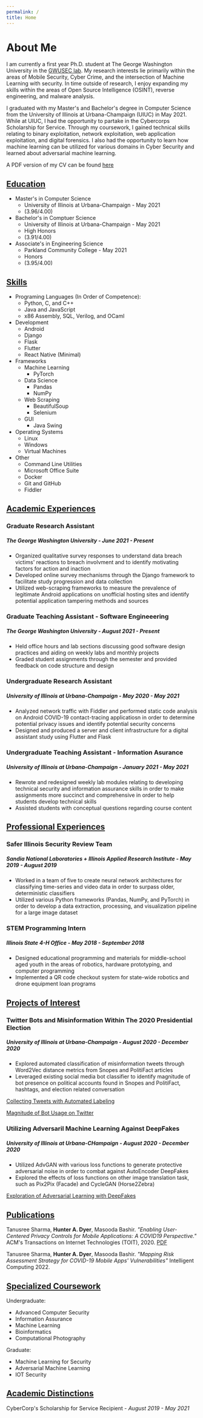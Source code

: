 ```yaml
---
permalink: /
title: Home
---
```


# About Me

I am currently a first year Ph.D. student at The George Washington University in the [GWUSEC lab](https://gwusec.seas.gwu.edu/). 
My research interests lie primarily within the areas of Mobile Security, Cyber Crime, and the intersection of Machine Learning with security. In time outside of research, I enjoy expanding my skills within the areas of Open Source Intelligence (OSINT), reverse engineering, and malware analysis.

I graduated with my Master's  and Bachelor's degree  in Computer Science from the University of Illinois at Urbana-Champaign (UIUC) in May 2021. While at UIUC, I had the opportunity to partake in the Cybercorps Scholarship for Service. Through my coursework, I gained technical skills relating to binary exploitation, network exploitation, web application exploitation, and digital forensics. I also had the opportunity to learn how machine learning can be utilized for various domains in Cyber Security and learned about adversarial machine learning.

A PDF version of my CV can be found [here](files/CV_January22.pdf)



## <ins>Education
 - Master's in Computer Science
   - University of Illinois at Urbana-Champaign - May 2021
   - (3.96/4.00)
 - Bachelor's in Comptuer Science 
   - University of Illinois at Urbana-Champaign - May 2021
   - High Honors
   - (3.91/4.00)
 - Associate's in Engineering Science
   - Parkland Community College - May 2021 
   - Honors
   - (3.95/4.00)

## <ins>Skills
 - Programing Languages (In Order of Competence):
   - Python, C, and C++
   - Java and JavaScript
   - x86 Assembly, SQL, Verilog, and OCaml
 - Development
   - Android
   - Django
   - Flask
   - Flutter
   - React Native (Minimal)
 - Frameworks
   - Machine Learning
     - PyTorch
   - Data Science
     - Pandas
     - NumPy
   - Web Scraping
     - BeautifulSoup
     - Selenium
   - GUI
     - Java Swing
- Operating Systems
  - Linux
  - Windows
  - Virtual Machines
- Other
  - Command Line Utilities
  - Microsoft Office Suite
  - Docker
  - Git and GitHub
  - Fiddler
  
## <ins>Academic Experiences

### Graduate Research Assistant
##### *The George Washington University* - *June 2021 - Present*
- Organized qualitative survey responses to understand data breach victims' reactions to breach involvment and to identify motivating factors for action and inaction
- Developed online survey mechanisms through the Django framework to facilitate study progression and data collection
- Utilized web-scraping frameworks to measure the prevalence of legitimate Android applications on unofficial hosting sites and identify potential application tampering methods and sources

### Graduate Teaching Assistant - Software Engineeering
##### *The George Washington University* - *August 2021 - Present*
- Held office hours and lab sections discussing good software design practices and aiding on weekly labs and monthly projects
- Graded student assignments through the semester and provided feedback on code structure and design

### Undergraduate Research Assistant
##### *University of Illinois at Urbana-Champaign* - *May 2020 - May 2021*
- Analyzed network traffic with Fiddler and performed static code analysis on Android COVID-19 contact-tracing applicatiosn in order to determine potential privacy issues and identify potential security concerns
- Designed and produced a server and client infrastructure for a digital assistant study using Flutter and Flask

### Undergraduate Teaching Assistant - Information Asurance
##### *University of Illinois at Urbana-Champaign* - *January 2021 - May 2021*
 - Rewrote and redesigned weekly lab modules relating to developing technical security and information assurance skills in order to make assignments more succinct and comprehensive in order to help students develop technical skills
 - Assisted students with conceptual questions regarding course content

## <ins> Professional Experiences
### Safer Illinois Security Review Team
##### *Sandia National Laboratories + Illinois Applied Research Institute* - *May 2019 - August 2019*
- Worked in a team of five to create neural network architectures for classifying time-series and video data in order to surpass older, deterministic classifiers
- Utilized various Python frameworks (Pandas, NumPy, and PyTorch) in order to develop a data extraction, processing, and visualization pipeline for a large image dataset

### STEM Programming Intern
##### *Illinois State 4-H Office - May 2018 - September 2018*
- Designed educational programming and materials for middle-school aged youth in the areas of robotics, hardware prototyping, and computer programming
- Implemented a QR code checkout system for state-wide robotics and drone equipment loan programs

## <ins>Projects of Interest
### Twitter Bots and Misinformation Within The 2020 Presidential Election
##### *University of Illinois at Urbana-Champaign - August 2020 - December 2020*
- Explored automated classification of misinformation tweets through Word2Vec distance metrics from Snopes and PolitiFact articles
- Leveraged existing social media bot classifier to identify magnitude of bot presence on political accounts found in Snopes and PolitiFact, hashtags, and election related conversation 
  
[Collecting Tweets with Automated Labeling](files/DataSet.pdf)

 [Magnitude of Bot Usage on Twitter](files/SocialBotUsage.pdf)

### Utilizing Adversaril Machine Learning Against DeepFakes
##### *University of Illinois at Urbana-CHampaign - August 2020 - December 2020*
- Utilized AdvGAN with various loss functions to generate protective adversarial noise in order to combat against AutoEncoder DeepFakes
- Explored the effects of loss functions on other image translation task, such as Pix2Pix (Facade) and CycleGAN (Horse2Zebra)

[Exploration of Adversarial Learning with DeepFakes](files/DeepFake.pdf)
## <ins>Publications
Tanusree Sharma, **Hunter A. Dyer**, Masooda Bashir. *"Enabling User-Centered Privacy Controls for Mobile Applications: A COVID19 Perspective."* ACM's Transactions on Internet Technologies (TOIT), 2020. [PDF](files/user-centered-privacy.pdf)

Tanusree Sharma, **Hunter A. Dyer**, Masooda Bashir. *"Mapping Risk Assessment Strategy for COVID-19 Mobile Apps' Vulnerabilities"* Intelligent Computing 2022.

## <ins> Specialized Coursework
Undergraduate: 
- Advanced Computer Security
- Information Assurance
- Machine Learning
- Bioinformatics
- Computational Photography


Graduate:
- Machine Learning for Security
- Adversarial Machine Learning
- IOT Security


## <ins> Academic Distinctions
CyberCorp's Scholarship for Service Recipient - *August 2019 - May 2021*
